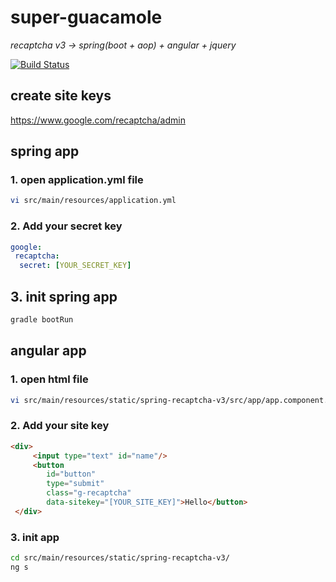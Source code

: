 # super-guacamole
 _recaptcha v3 -> spring(boot + aop) + angular + jquery_

[![Build Status](https://travis-ci.org/joemccann/dillinger.svg?branch=master)](https://travis-ci.org/joemccann/dillinger)

## create site keys
https://www.google.com/recaptcha/admin

## spring app
### 1. open application.yml file
```sh
vi src/main/resources/application.yml
```
### 2. Add your secret key
``` yaml
google:
 recaptcha:
  secret: [YOUR_SECRET_KEY]
```
## 3. init spring app
```sh
gradle bootRun
```

## angular app
### 1. open html file
``` sh
vi src/main/resources/static/spring-recaptcha-v3/src/app/app.component.html
```
### 2. Add your site key
``` html
<div>
     <input type="text" id="name"/>
     <button
        id="button"
        type="submit"
        class="g-recaptcha"
        data-sitekey="[YOUR_SITE_KEY]">Hello</button>
 </div>
```

### 3. init app
```sh
cd src/main/resources/static/spring-recaptcha-v3/
ng s
```

